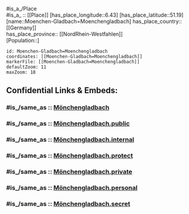﻿---
confidential: public
isDeleted: false
location:
- 51.19
- 6.43
mapmarker: city
mapzoom:
- 7
- 12
SpocWebEntityId: 32696
tags:
- geo/City
type: City
---

#is_a_/Place  
#is_a_ :: [[Place]] 
[has_place_longitude::6.43] 
[has_place_latitude::51.19] 
[name::Moenchen-Gladbach=Moenchengladbach] 
has_place_country:: [[Germany]]  
has_place_province:: [[NordRhein-Westfahlen]]  
[Population::] 



```leaflet
id: Moenchen-Gladbach=Moenchengladbach
coordinates: [[Moenchen-Gladbach=Moenchengladbach]] 
markerFile: [[Moenchen-Gladbach=Moenchengladbach]] 
defaultZoom: 11 
maxZoom: 18
```


## Confidential Links & Embeds: 

### #is_/same_as :: [Mönchengladbach](/_Standards/Earth/Continent/Europe/Europe~Central/Germany/Germany~West/Nordrhein-Westfalen/counties~NW/Mönchengladbach.md) 

### #is_/same_as :: [Mönchengladbach.public](/_public/Earth/Continent/Europe/Europe~Central/Germany/Germany~West/Nordrhein-Westfalen/counties~NW/Mönchengladbach.public.md) 

### #is_/same_as :: [Mönchengladbach.internal](/_internal/Earth/Continent/Europe/Europe~Central/Germany/Germany~West/Nordrhein-Westfalen/counties~NW/Mönchengladbach.internal.md) 

### #is_/same_as :: [Mönchengladbach.protect](/_protect/Earth/Continent/Europe/Europe~Central/Germany/Germany~West/Nordrhein-Westfalen/counties~NW/Mönchengladbach.protect.md) 

### #is_/same_as :: [Mönchengladbach.private](/_private/Earth/Continent/Europe/Europe~Central/Germany/Germany~West/Nordrhein-Westfalen/counties~NW/Mönchengladbach.private.md) 

### #is_/same_as :: [Mönchengladbach.personal](/_personal/Earth/Continent/Europe/Europe~Central/Germany/Germany~West/Nordrhein-Westfalen/counties~NW/Mönchengladbach.personal.md) 

### #is_/same_as :: [Mönchengladbach.secret](/_secret/Earth/Continent/Europe/Europe~Central/Germany/Germany~West/Nordrhein-Westfalen/counties~NW/Mönchengladbach.secret.md)

